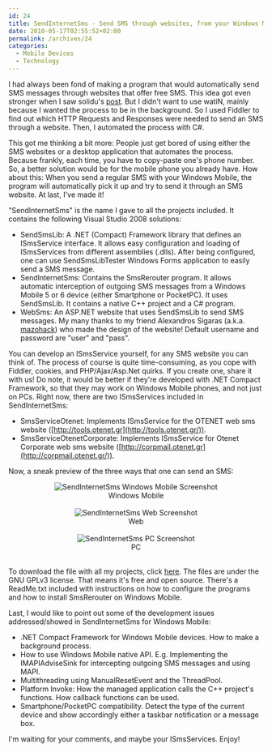 ```yaml
---
id: 24
title: SendInternetSms - Send SMS through websites, from your Windows Mobile or PC
date: 2010-05-17T02:55:52+02:00
permalink: /archives/24
categories:
  - Mobile Devices
  - Technology
---
```

I had always been fond of making a program that would automatically send SMS messages through websites that offer free SMS. This idea got even stronger when I saw solidu's [post](http://www.studentguru.gr/blogs/solidus/archive/2010/03/29/solidsms-sms-desktop.aspx). But I didn't want to use watiN, mainly because I wanted the process to be in the background. So I used Fiddler to find out which HTTP Requests and Responses were needed to send an SMS through a website. Then, I automated the process with C#.

This got me thinking a bit more: People just get bored of using either the SMS websites or a desktop application that automates the process. Because frankly, each time, you have to copy-paste one's phone number. So, a better solution would be for the mobile phone you already have. How about this: When you send a regular SMS with your Windows Mobile, the program will automatically pick it up and try to send it through an SMS website. At last, I've made it!

"SendInternetSms" is the name I gave to all the projects included. It contains the following Visual Studio 2008 solutions:

  * SendSmsLib: A .NET (Compact) Framework library that defines an ISmsService interface. It allows easy configuration and loading of ISmsServices from different assemblies (.dlls). After being configured, one can use SendSmsLibTester Windows Forms application to easily send a SMS message.
  * SendInternetSms: Contains the SmsRerouter program. It allows automatic interception of outgoing SMS messages from a Windows Mobile 5 or 6 device (either Smartphone or PocketPC). It uses SendSmsLib. It contains a native C++ project and a C# program.
  * WebSms: An ASP.NET website that uses SendSmsLib to send SMS messages. My many thanks to my friend Alexandros Sigaras (a.k.a. [mazohack](http://www.studentguru.gr/members/Mazohack.aspx)) who made the design of the website! Default username and password are "user" and "pass".

You can develop an ISmsService yourself, for any SMS website you can think of. The process of course is quite time-consuming, as you cope with Fiddler, cookies, and PHP/Ajax/Asp.Net quirks. If you create one, share it with us! Do note, it would be better if they're developed with .NET Compact Framework, so that they may work on Windows Mobile phones, and not just on PCs. Right now, there are two ISmsServices included in SendInternetSms:

  * SmsServiceOtenet: Implements ISmsService for the OTENET web sms website ([http://tools.otenet.gr](http://tools.otenet.gr/)).
  * SmsServiceOtenetCorporate: Implements ISmsService for Otenet Corporate web sms website ([http://corpmail.otenet.gr](http://corpmail.otenet.gr/)).

Now, a sneak preview of the three ways that one can send an SMS:

<p style="text-align: center;">
  <img alt="SendInternetSms Windows Mobile Screenshot" src="/assets/posts/2010-05-17-sendinternetsms/SendInternetSms_WM.jpg" /><br />Windows Mobile<br /><br />
  <img alt="SendInternetSms Web Screenshot" src="/assets/posts/2010-05-17-sendinternetsms/SendInternetSms_Web.jpg" /><br />Web<br /><br />
  <img alt="SendInternetSms PC Screenshot" src="/assets/posts/2010-05-17-sendinternetsms/SendInternetSms_PC.jpg" /><br />PC<br /><br />
</p>

To download the file with all my projects, click <a href="/assets/posts/2010-05-17-sendinternetsms/SendInternetSms.0.1.zip">here</a>. The files are under the GNU GPLv3 license. That means it's free and open source. There's a ReadMe.txt included with instructions on how to configure the programs and how to install SmsRerouter on Windows Mobile.

Last, I would like to point out some of the development issues addressed/showed in SendInternetSms for Windows Mobile:

  * .NET Compact Framework for Windows Mobile devices. How to make a background process.
  * How to use Windows Mobile native API. E.g. Implementing the IMAPIAdviseSink for intercepting outgoing SMS messages and using MAPI.
  * Multithreading using ManualResetEvent and the ThreadPool.
  * Platform Invoke: How the managed application calls the C++ project's functions. How callback functions can be used.
  * Smartphone/PocketPC compatibility. Detect the type of the current device and show accordingly either a taskbar notification or a message box.

I'm waiting for your comments, and maybe your ISmsServices. Enjoy!